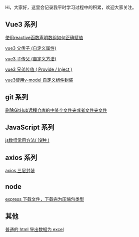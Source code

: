 
Hi，大家好，这里会记录我平时学习过程中的积累，欢迎大家关注。

## Vue3 系列
[使用reactive函数声明数组如何正确赋值](https://github.com/stars-oceans/yhc/issues/2)

[vue3 父传子 (自定义属性)](https://github.com/stars-oceans/yhc/issues/4)

[vue3 子传父 (自定义方法)](https://github.com/stars-oceans/yhc/issues/5)

[vue3 兄弟传值 ( Provide / Inject )](https://github.com/stars-oceans/yhc/issues/6)

[vue3使用v-model 自定义组件封装](https://github.com/stars-oceans/yhc/issues/7)


## git 系列
[删除GitHub远程仓库的中某个文件夹或者文件夹文件](https://github.com/stars-oceans/yhc/issues/3)

## JavaScript 系列
[js数组常用方法( 19种 )](https://github.com/stars-oceans/yhc/issues/8)


## axios 系列
[axios 三层封装](https://github.com/stars-oceans/yhc/issues/9)

## node
[express 下载文件，下载完为压缩包类型](https://github.com/stars-oceans/yhc/issues/10)


## 其他
[普通的 html 导出数据为 excel]()
